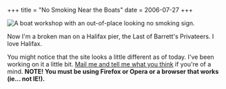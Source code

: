 +++
title = "No Smoking Near the Boats"
date = 2006-07-27
+++

![A boat workshop with an out-of-place looking no smoking sign.](/photos/NoSmokingNearTheBoats.jpg "Now I'm a broken man on a Halifax pier, the Last of Barrett's Privateers.")

Now I'm a broken man on a Halifax pier, the Last of Barrett's Privateers. I love Halifax.

You might notice that the site looks a little different as of today. I've been working on it a little bit. [Mail me and tell me what you think](mailto:andrew@aphoenix.ca) if you're of a mind. **NOTE! You must be using Firefox or Opera or a browser that works (ie... not IE!).**
